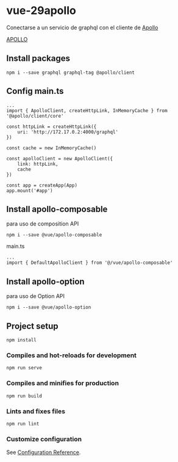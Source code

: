 # vue-29apollo
Conectarse a un servicio de graphql con el cliente de [Apollo](https://github.com/GNUXDAR/js-de-0-a-experto/blob/master/Vue/Vuejs-Docker/graph-apollo-for-vue-class)

[APOLLO](https://v4.apollo.vuejs.org/guide/)
## Install packages
```
npm i --save graphql graphql-tag @apollo/client
```
## Config main.ts
```
...
import { ApolloClient, createHttpLink, InMemoryCache } from '@apollo/client/core'

const httpLink = createHttpLink({
    uri: 'http://172.17.0.2:4000/graphql'
})

const cache = new InMemoryCache()

const apolloClient = new ApolloClient({
    link: httpLink,
    cache
})

const app = createApp(App)
app.mount('#app')
```
## Install apollo-composable
para uso de composition API
```
npm i --save @vue/apollo-composable
```

main.ts
```
...
import { DefaultApolloClient } from '@/vue/apollo-composable'

```

## Install apollo-option
para uso de Option API
```
npm i --save @vue/apollo-option
```

## Project setup
```
npm install
```

### Compiles and hot-reloads for development
```
npm run serve
```

### Compiles and minifies for production
```
npm run build
```

### Lints and fixes files
```
npm run lint
```

### Customize configuration
See [Configuration Reference](https://cli.vuejs.org/config/).
